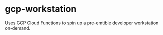 # gcp-workstation
Uses GCP Cloud Functions to spin up a pre-emtible developer workstation on-demand.
